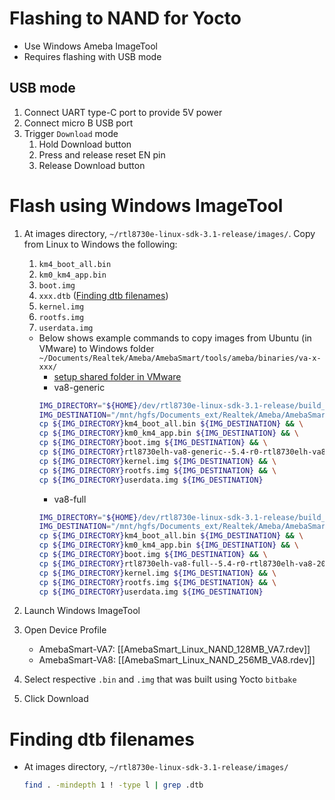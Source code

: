 # Flashing to NAND for Yocto
- Use Windows Ameba ImageTool
- Requires flashing with USB mode
## USB mode
1. Connect UART type-C port to provide 5V power
2. Connect micro B USB port
3. Trigger `Download` mode
	1. Hold Download button
	2. Press and release reset EN pin
	3. Release Download button

# Flash using Windows ImageTool
1. At images directory, `~/rtl8730e-linux-sdk-3.1-release/images/`. Copy from Linux to Windows the following:
	1. `km4_boot_all.bin`
	2. `km0_km4_app.bin`
	3. `boot.img`
	4. `xxx.dtb` ([Finding dtb filenames](<#Finding-dtb-filenames>))
	5. `kernel.img`
	6. `rootfs.img`
	7. `userdata.img`
		
	- Below shows example commands to copy images from Ubuntu (in VMware) to Windows folder `~/Documents/Realtek/Ameba/AmebaSmart/tools/ameba/binaries/va-x-xxx/`
		- [setup shared folder in VMware](https://docs.vmware.com/en/VMware-Workstation-Pro/17/com.vmware.ws.using.doc/GUID-D6D9A5FD-7F5F-4C95-AFAB-EDE9335F5562.html)
		- va8-generic
		```bash
		IMG_DIRECTORY="${HOME}/dev/rtl8730e-linux-sdk-3.1-release/build_rtl8730elh-va8-generic/tmp/deploy/images/rtl8730elh-va8/"
		IMG_DESTINATION="/mnt/hgfs/Documents_ext/Realtek/Ameba/AmebaSmart/tools/ameba/binaries/va-8-generic/"
		cp ${IMG_DIRECTORY}km4_boot_all.bin ${IMG_DESTINATION} && \
		cp ${IMG_DIRECTORY}km0_km4_app.bin ${IMG_DESTINATION} && \
		cp ${IMG_DIRECTORY}boot.img ${IMG_DESTINATION} && \
		cp ${IMG_DIRECTORY}rtl8730elh-va8-generic--5.4-r0-rtl8730elh-va8-20240629165442.dtb ${IMG_DESTINATION} && \
		cp ${IMG_DIRECTORY}kernel.img ${IMG_DESTINATION} && \
		cp ${IMG_DIRECTORY}rootfs.img ${IMG_DESTINATION} && \
		cp ${IMG_DIRECTORY}userdata.img ${IMG_DESTINATION}
		```
		- va8-full
		```bash
		IMG_DIRECTORY="${HOME}/dev/rtl8730e-linux-sdk-3.1-release/build_rtl8730elh-va8-full/tmp/deploy/images/rtl8730elh-va8/"
		IMG_DESTINATION="/mnt/hgfs/Documents_ext/Realtek/Ameba/AmebaSmart/tools/ameba/binaries/va-8-full"
		cp ${IMG_DIRECTORY}km4_boot_all.bin ${IMG_DESTINATION} && \
		cp ${IMG_DIRECTORY}km0_km4_app.bin ${IMG_DESTINATION} && \
		cp ${IMG_DIRECTORY}boot.img ${IMG_DESTINATION} && \
		cp ${IMG_DIRECTORY}rtl8730elh-va8-full--5.4-r0-rtl8730elh-va8-20240629171420.dtb ${IMG_DESTINATION} && \
		cp ${IMG_DIRECTORY}kernel.img ${IMG_DESTINATION} && \
		cp ${IMG_DIRECTORY}rootfs.img ${IMG_DESTINATION} && \
		cp ${IMG_DIRECTORY}userdata.img ${IMG_DESTINATION}
		```

2. Launch Windows ImageTool
3. Open Device Profile
	- AmebaSmart-VA7: [[AmebaSmart_Linux_NAND_128MB_VA7.rdev]]
	- AmebaSmart-VA8: [[AmebaSmart_Linux_NAND_256MB_VA8.rdev]]
4. Select respective `.bin` and `.img` that was built using Yocto `bitbake`
5. Click Download
# Finding dtb filenames
- At images directory, `~/rtl8730e-linux-sdk-3.1-release/images/`
	```bash
	find . -mindepth 1 ! -type l | grep .dtb
	```
